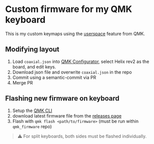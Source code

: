 # Custom firmware for my QMK keyboard

This is my custom keymaps using the [userspace](https://docs.qmk.fm/#/feature_userspace) feature from QMK.

## Modifying layout

1. Load `coaxial.json` into [QMK
   Configurator](https://config.qmk.fm/#/ryanbaekr/rb18/LAYOUT_numpad_5x4), select
   Helix rev2 as the board, and edit keys.
2. Download json file and overwrite `coaxial.json` in the repo
3. Commit using a semantic-commit via PR
4. Merge PR

## Flashing new firmware on keyboard

1. Setup the [QMK CLI](https://docs.qmk.fm/#/newbs_getting_started?id=set-up-your-environment)
2. download latest firmware file from the [releases page](https://github.com/coaxial/qmk_keymap/releases)
3. Flash with `qmk flash <path/to/firmware>` (must be run within `qmk_firmware` repo)

> ⚠️ For split keyboards, both sides must be flashed individually.
